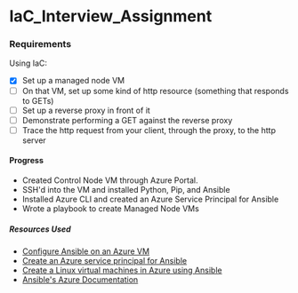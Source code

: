 # IaC_Interview_Assignment

### Requirements
Using IaC:
- [x] Set up a managed node VM
- [ ] On that VM, set up some kind of http resource (something that responds to GETs)
- [ ] Set up a reverse proxy in front of it
- [ ] Demonstrate performing a GET against the reverse proxy
- [ ] Trace the http request from your client, through the proxy, to the http server

#### Progress
- Created Control Node VM through Azure Portal.
- SSH'd into the VM and installed Python, Pip, and Ansible
- Installed Azure CLI and created an Azure Service Principal for Ansible
- Wrote a playbook to create Managed Node VMs

##### Resources Used
- [Configure Ansible on an Azure VM](https://learn.microsoft.com/en-us/azure/developer/ansible/install-on-linux-vm?tabs=azure-cli#install-ansible-on-an-azure-linux-virtual-machine)
- [Create an Azure service principal for Ansible](https://learn.microsoft.com/en-us/azure/developer/ansible/create-ansible-service-principal?tabs=azure-cli)
- [Create a Linux virtual machines in Azure using Ansible](https://learn.microsoft.com/en-us/azure/developer/ansible/vm-configure?tabs=ansible)
- [Ansible's Azure Documentation](https://docs.ansible.com/ansible/latest/collections/azure/azcollection/azure_rm_virtualmachine_module.html)
